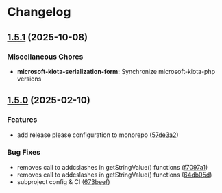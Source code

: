 # Changelog

## [1.5.1](https://github.com/microsoft/kiota-php/compare/microsoft-kiota-serialization-form-v1.5.0...microsoft-kiota-serialization-form-v1.5.1) (2025-10-08)


### Miscellaneous Chores

* **microsoft-kiota-serialization-form:** Synchronize microsoft-kiota-php versions

## [1.5.0](https://github.com/microsoft/kiota-php/compare/microsoft-kiota-serialization-form-v1.4.0...microsoft-kiota-serialization-form-v1.5.0) (2025-02-10)


### Features

* add release please configuration to monorepo ([57de3a2](https://github.com/microsoft/kiota-php/commit/57de3a20091d1cd349d3c4b0e840920ac3a57d75))


### Bug Fixes

* removes call to addcslashes in getStringValue() functions ([f7097a1](https://github.com/microsoft/kiota-php/commit/f7097a1e13c71f5fe4246d61dc806ac7300412ea))
* removes call to addcslashes in getStringValue() functions ([64db05d](https://github.com/microsoft/kiota-php/commit/64db05d895bf6e1b09462dbd184665a6e7b3a66f))
* subproject config & CI ([673beef](https://github.com/microsoft/kiota-php/commit/673beef4ae3f99c94a7730bb3810d4a1abdf27d5))
